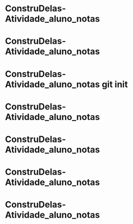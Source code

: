 # ConstruDelas-Atividade_aluno_notas
# ConstruDelas-Atividade_aluno_notas
# ConstruDelas-Atividade_aluno_notas git init
# ConstruDelas-Atividade_aluno_notas
# ConstruDelas-Atividade_aluno_notas
# ConstruDelas-Atividade_aluno_notas
# ConstruDelas-Atividade_aluno_notas
